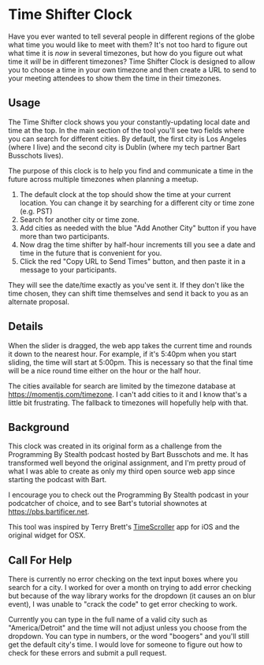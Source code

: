 # Time Shifter Clock

Have you ever wanted to tell several people in different regions of the globe what time you would like to meet with them?  It's not too hard to figure out what time it is _now_ in several timezones, but how do you figure out what time it _will_ be in different timezones?  Time Shifter Clock is designed to allow you to choose a time in your own timezone and then create a URL to send to your meeting attendees to show them the time in their timezones.

## Usage

The Time Shifter clock shows you your constantly-updating local date and time at the top. In the main section of the tool you'll see two fields where you can search for different cities. By default, the first city is Los Angeles (where I live) and the second city is Dublin (where my tech partner Bart Busschots lives).

The purpose of this clock is to help you find and communicate a time in the future across multiple timezones when planning a meetup.

1. The default clock at the top should show the time at your current location. You can change it by searching for a different city or time zone (e.g. PST)
2. Search for another city or time zone. 
3. Add cities as needed with the blue "Add Another City" button if you have more than two participants.
3. Now drag the time shifter by half-hour increments till you see a date and time in the future that is convenient for you.
4. Click the red "Copy URL to Send Times" button, and then paste it in a message to your participants.

They will see the date/time exactly as you've sent it. If they don't like the time chosen, they can shift time themselves and send it back to you as an alternate proposal.

## Details

When the slider is dragged, the web app takes the current time and rounds it down to the nearest hour. For example, if it's 5:40pm when you start sliding, the time will start at 5:00pm. This is necessary so that the final time will be a nice round time either on the hour or the half hour.

The cities available for search are limited by the timezone database at https://momentjs.com/timezone. I can't add cities to it and I know that's a little bit frustrating. The fallback to timezones will hopefully help with that.

## Background

This clock was created in its original form as a challenge from the Programming By Stealth podcast hosted by Bart Busschots and me. It has transformed well beyond the original assignment, and I'm pretty proud of what I was able to create as only my third open source web app since starting the podcast with Bart.

I encourage you to check out the Programming By Stealth podcast in your podcatcher of choice, and to see Bart's tutorial shownotes at https://pbs.bartificer.net. 

This tool was inspired by Terry Brett's [TimeScroller](http://timescroller.com/) app for iOS and the original widget for OSX.

## Call For Help

There is currently no error checking on the text input boxes where you search for a city. I worked for over a month on trying to add error checking but because of the way library works for the dropdown (it causes an on blur event), I was unable to "crack the code" to get error checking to work.

Currently you can type in the full name of a valid city such as "America/Detroit" and the time will not adjust unless you choose from the dropdown.  You can type in numbers, or the word "boogers" and you'll still get the default city's time.  I would love for someone to figure out how to check for these errors and submit a pull request.


